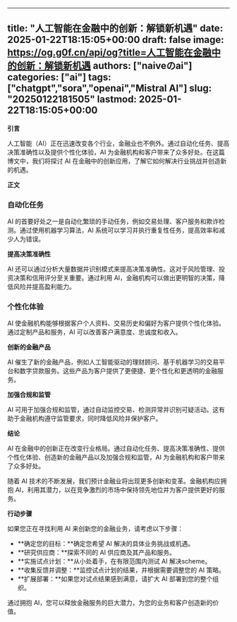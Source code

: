 
---
title: "人工智能在金融中的创新：解锁新机遇"
date: 2025-01-22T18:15:05+00:00
draft: false
image: https://og.g0f.cn/api/og?title=人工智能在金融中的创新：解锁新机遇
authors: ["naiveのai"]
categories: ["ai"]
tags: ["chatgpt","sora","openai","Mistral AI"]
slug: "20250122181505"
lastmod: 2025-01-22T18:15:05+00:00
---
**引言**

人工智能（AI）正在迅速改变各个行业，金融业也不例外。通过自动化任务、提高决策准确性以及提供个性化体验，AI 为金融机构和客户带来了众多好处。在这篇博文中，我们将探讨 AI 在金融中的创新应用，了解它如何解决行业挑战并创造新的机遇。

**正文**

### 自动化任务

AI 的首要好处之一是自动化繁琐的手动任务，例如交易处理、客户服务和欺诈检测。通过使用机器学习算法，AI 系统可以学习并执行重复性任务，提高效率和减少人为错误。

**提高决策准确性**

AI 还可以通过分析大量数据并识别模式来提高决策准确性。这对于风险管理、投资决策和信用评分至关重要。通过利用 AI，金融机构可以做出更明智的决策，降低风险并提高盈利能力。

### 个性化体验

AI 使金融机构能够根据客户个人资料、交易历史和偏好为客户提供个性化体验。通过定制产品和服务，AI 可以改善客户满意度、忠诚度和收入。

**创新的金融产品**

AI 催生了新的金融产品，例如人工智能驱动的理财顾问、基于机器学习的交易平台和数字贷款服务。这些产品为客户提供了更便捷、更个性化和更透明的金融服务。

**加强合规和监管**

AI 可用于加强合规和监管，通过自动监控交易、检测异常并识别可疑活动。这有助于金融机构遵守监管要求，同时降低风险并保护客户。

**结论**

AI 在金融中的创新正在改变行业格局。通过自动化任务、提高决策准确性、提供个性化体验、创造新的金融产品以及加强合规和监管，AI 为金融机构和客户带来了众多好处。

随着 AI 技术的不断发展，我们预计金融业将出现更多创新和变革。金融机构应拥抱 AI，利用其潜力，以在竞争激烈的市场中保持领先地位并为客户提供更好的服务。

**行动步骤**

如果您正在寻找利用 AI 来创新您的金融业务，请考虑以下步骤：

* **确定您的目标：**确定您希望 AI 解决的具体业务挑战或机遇。
* **研究供应商：**探索不同的 AI 供应商及其产品和服务。
* **实施试点计划：**从小处着手，在有限范围内测试 AI 解决scheme。
* **收集反馈并调整：**监控试点计划的结果，并根据需要调整您的 AI 策略。
* **扩展部署：**如果您对试点结果感到满意，请扩大 AI 部署到您的整个组织。

通过拥抱 AI，您可以释放金融服务的巨大潜力，为您的业务和客户创造新的价值。
